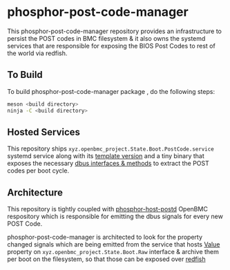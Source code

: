 # phosphor-post-code-manager

This phosphor-post-code-manager repository provides an infrastructure to persist
the POST codes in BMC filesystem & it also owns the systemd services that are
responsible for exposing the BIOS Post Codes to rest of the world via redfish.

## To Build

To build phosphor-post-code-manager package , do the following steps:

```bash
meson <build directory>
ninja -C <build directory>
```

## Hosted Services

This repository ships `xyz.openbmc_project.State.Boot.PostCode.service` systemd
service along with its
[template version](https://github.com/openbmc/docs/blob/master/designs/multi-host-postcode.md)
and a tiny binary that exposes the necessary
[dbus interfaces & methods](https://github.com/openbmc/phosphor-dbus-interfaces/blob/master/yaml/xyz/openbmc_project/State/Boot/PostCode.interface.yaml)
to extract the POST codes per boot cycle.

## Architecture

This repository is tightly coupled with
[phosphor-host-postd](https://github.com/openbmc/phosphor-host-postd) OpenBMC
respository which is responsible for emitting the dbus signals for every new
POST Code.

phosphor-post-code-manager is architected to look for the property changed
signals which are being emitted from the service that hosts
[Value](https://github.com/openbmc/phosphor-dbus-interfaces/blob/master/yaml/xyz/openbmc_project/State/Boot/Raw.interface.yaml)
property on `xyz.openbmc_project.State.Boot.Raw` interface & archive them per
boot on the filesystem, so that those can be exposed over
[redfish](https://github.com/openbmc/docs/blob/master/designs/redfish-postcodes.md)
